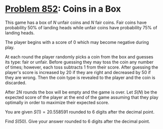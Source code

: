 [Problem 852](https://projecteuler.net/problem=852): Coins in a Box
===================================================================

This game has a box of $N$ unfair coins and $N$ fair coins. Fair coins have
probability 50% of landing heads while unfair coins have probability 75% of
landing heads.

The player begins with a score of 0 which may become negative during play.

At each round the player randomly picks a coin from the box and guesses its
type: fair or unfair. Before guessing they may toss the coin any number of
times; however, each toss subtracts 1 from their score. After guessing the
player's score is increased by 20 if they are right and decreased by 50 if
they are wrong. Then the coin type is revealed to the player and the coin is
discarded.

After $2N$ rounds the box will be empty and the game is over. Let $S(N)$ be the
expected score of the player at the end of the game assuming that they play
optimally in order to maximize their expected score.

You are given $S(1) = 20.558591$ rounded to 6 digits after the decimal point.

Find $S(50)$. Give your answer rounded to 6 digits after the decimal point.
